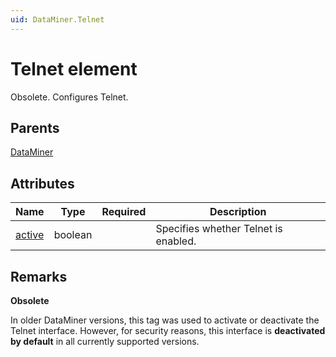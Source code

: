 ```yaml
---
uid: DataMiner.Telnet
---
```


# Telnet element

Obsolete. Configures Telnet.

## Parents

[DataMiner](xref:DataMiner)

## Attributes

| Name | Type | Required | Description |
| --- | --- | --- | --- |
| [active](xref:DataMiner.Telnet-active) | boolean |  | Specifies whether Telnet is enabled. |

## Remarks

**Obsolete**

In older DataMiner versions, this tag was used to activate or deactivate the Telnet interface. However, for security reasons, this interface is **deactivated by default** in all currently supported versions.